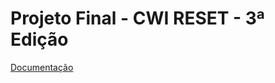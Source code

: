 # Projeto Final - CWI RESET - 3ª Edição

[Documentação](https://github.com/cwi-reset/edicao-03-level-2/tree/master/TCC)